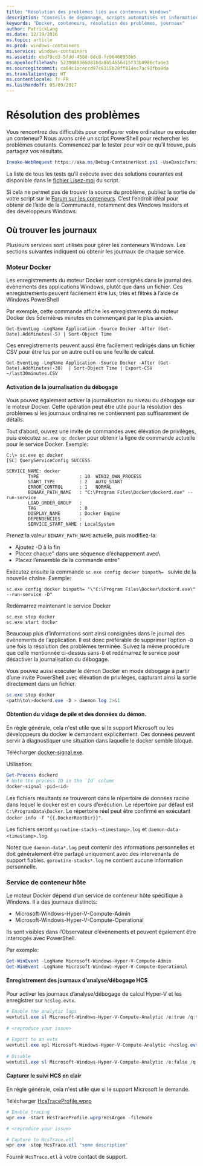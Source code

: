 ```yaml
---
title: "Résolution des problèmes liés aux conteneurs Windows"
description: "Conseils de dépannage, scripts automatisés et informations de journal pour les conteneurs Windows et Docker"
keywords: "Docker, conteneurs, résolution des problèmes, journaux"
author: PatrickLang
ms.date: 12/19/2016
ms.topic: article
ms.prod: windows-containers
ms.service: windows-containers
ms.assetid: ebd79cd3-5fdd-458d-8dc8-fc96408958b5
ms.openlocfilehash: 5230080386081bda8b54656d15f33b4986cfa6e3
ms.sourcegitcommit: ca64c1aceccd97c6315b28ff814ec7ac91fba9da
ms.translationtype: HT
ms.contentlocale: fr-FR
ms.lasthandoff: 05/09/2017
---
```

# <a name="troubleshooting"></a>Résolution des problèmes

Vous rencontrez des difficultés pour configurer votre ordinateur ou exécuter un conteneur? Nous avons créé un script PowerShell pour rechercher les problèmes courants. Commencez par le tester pour voir ce qu’il trouve, puis partagez vos résultats.

```PowerShell
Invoke-WebRequest https://aka.ms/Debug-ContainerHost.ps1 -UseBasicParsing | Invoke-Expression
```
La liste de tous les tests qu’il exécute avec des solutions courantes est disponible dans le [fichier Lisez-moi](https://github.com/Microsoft/Virtualization-Documentation/blob/live/windows-server-container-tools/Debug-ContainerHost/README.md) du script.

Si cela ne permet pas de trouver la source du problème, publiez la sortie de votre script sur le [Forum sur les conteneurs](https://social.msdn.microsoft.com/Forums/en-US/home?forum=windowscontainers). C’est l’endroit idéal pour obtenir de l’aide de la Communauté, notamment des Windows Insiders et des développeurs Windows.


## <a name="finding-logs"></a>Où trouver les journaux
Plusieurs services sont utilisés pour gérer les conteneurs Windows. Les sections suivantes indiquent où obtenir les journaux de chaque service.

### <a name="docker-engine"></a>Moteur Docker
Les enregistrements du moteur Docker sont consignés dans le journal des événements des applications Windows, plutôt que dans un fichier. Ces enregistrements peuvent facilement être lus, triés et filtrés à l’aide de Windows PowerShell

Par exemple, cette commande affiche les enregistrements du moteur Docker des 5dernières minutes en commençant par le plus ancien.

```
Get-EventLog -LogName Application -Source Docker -After (Get-Date).AddMinutes(-5) | Sort-Object Time 
```

Ces enregistrements peuvent aussi être facilement redirigés dans un fichier CSV pour être lus par un autre outil ou une feuille de calcul.

```
Get-EventLog -LogName Application -Source Docker -After (Get-Date).AddMinutes(-30)  | Sort-Object Time | Export-CSV ~/last30minutes.CSV
```

#### <a name="enabling-debug-logging"></a>Activation de la journalisation du débogage
Vous pouvez également activer la journalisation au niveau du débogage sur le moteur Docker. Cette opération peut être utile pour la résolution des problèmes si les journaux ordinaires ne contiennent pas suffisamment de détails.

Tout d’abord, ouvrez une invite de commandes avec élévation de privilèges, puis exécutez `sc.exe qc docker` pour obtenir la ligne de commande actuelle pour le service Docker.
Exemple:
```none
C:\> sc.exe qc docker
[SC] QueryServiceConfig SUCCESS

SERVICE_NAME: docker
        TYPE               : 10  WIN32_OWN_PROCESS
        START_TYPE         : 2   AUTO_START
        ERROR_CONTROL      : 1   NORMAL
        BINARY_PATH_NAME   : "C:\Program Files\Docker\dockerd.exe" --run-service
        LOAD_ORDER_GROUP   :
        TAG                : 0
        DISPLAY_NAME       : Docker Engine
        DEPENDENCIES       :
        SERVICE_START_NAME : LocalSystem
```

Prenez la valeur `BINARY_PATH_NAME` actuelle, puis modifiez-la:
- Ajoutez -D à la fin
- Placez chaque" dans une séquence d’échappement avec\
- Placez l’ensemble de la commande entre"

Exécutez ensuite la commande `sc.exe config docker binpath= ` suivie de la nouvelle chaîne. Exemple: 
```none
sc.exe config docker binpath= "\"C:\Program Files\Docker\dockerd.exe\" --run-service -D"
```


Redémarrez maintenant le service Docker
```none
sc.exe stop docker
sc.exe start docker
```

Beaucoup plus d’informations sont ainsi consignées dans le journal des événements de l’application. Il est donc préférable de supprimer l’option `-D` une fois la résolution des problèmes terminée. Suivez la même procédure que celle mentionnée ci-dessus sans`-D` et redémarrez le service pour désactiver la journalisation du débogage.

Vous pouvez aussi exécuter le démon Docker en mode débogage à partir d’une invite PowerShell avec élévation de privilèges, capturant ainsi la sortie directement dans un fichier.
```PowerShell
sc.exe stop docker
<path\to\>dockerd.exe -D > daemon.log 2>&1
```

#### <a name="obtaining-stack-dump-and-daemon-data"></a>Obtention du vidage de pile et des données du démon.

En règle générale, cela n'est utile que si le support Microsoft ou les développeurs du docker le demandent explicitement. Ces données peuvent servir à diagnostiquer une situation dans laquelle le docker semble bloqué. 

Télécharger [docker-signal.exe](https://github.com/jhowardmsft/docker-signal).

Utilisation:
```PowerShell
Get-Process dockerd
# Note the process ID in the `Id` column
docker-signal -pid=<id>
```

Les fichiers résultants se trouveront dans le répertoire de données racine dans lequel le docker est en cours d’exécution. Le répertoire par défaut est `C:\ProgramData\Docker`. Le répertoire réel peut être confirmé en exécutant `docker info -f "{{.DockerRootDir}}"`.

Les fichiers seront `goroutine-stacks-<timestamp>.log` et `daemon-data-<timestamp>.log`.

Notez que `daemon-data*.log` peut contenir des informations personnelles et doit généralement être partagé uniquement avec des intervenants de support fiables. `goroutine-stacks*.log` ne contient aucune information personnelle.


### <a name="host-container-service"></a>Service de conteneur hôte
Le moteur Docker dépend d’un service de conteneur hôte spécifique à Windows. Il a des journaux distincts: 
- Microsoft-Windows-Hyper-V-Compute-Admin
- Microsoft-Windows-Hyper-V-Compute-Operational

Ils sont visibles dans l’Observateur d’événements et peuvent également être interrogés avec PowerShell.

Par exemple:
```PowerShell
Get-WinEvent -LogName Microsoft-Windows-Hyper-V-Compute-Admin
Get-WinEvent -LogName Microsoft-Windows-Hyper-V-Compute-Operational 
```

#### <a name="capturing-hcs-analyticdebug-logs"></a>Enregistrement des journaux d’analyse/débogage HCS

Pour activer les journaux d’analyse/débogage de calcul Hyper-V et les enregistrer sur `hcslog.evtx`.

```PowerShell
# Enable the analytic logs
wevtutil.exe sl Microsoft-Windows-Hyper-V-Compute-Analytic /e:true /q:true
     
# <reproduce your issue>
     
# Export to an evtx
wevtutil.exe epl Microsoft-Windows-Hyper-V-Compute-Analytic <hcslog.evtx>
     
# Disable
wevtutil.exe sl Microsoft-Windows-Hyper-V-Compute-Analytic /e:false /q:true
```

#### <a name="capturing-hcs-verbose-tracing"></a>Capturer le suivi HCS en clair

En règle générale, cela n'est utile que si le support Microsoft le demande. 

Télécharger [HcsTraceProfile.wprp](https://gist.github.com/jhowardmsft/71b37956df0b4248087c3849b97d8a71)

```PowerShell
# Enable tracing
wpr.exe -start HcsTraceProfile.wprp!HcsArgon -filemode

# <reproduce your issue>

# Capture to HcsTrace.etl
wpr.exe -stop HcsTrace.etl "some description"
```

Fournir `HcsTrace.etl` à votre contact de support.